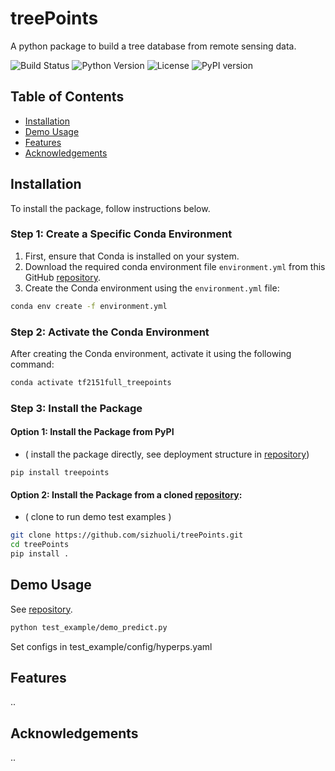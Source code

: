 # treePoints

A python package to build a tree database from remote sensing data.


![Build Status](https://img.shields.io/badge/build-passing-green)
![Python Version](https://img.shields.io/badge/python-3.11-blue)
![License](https://img.shields.io/badge/License-CC%20BY--NC--SA%204.0-lightgrey.svg)
![PyPI version](https://img.shields.io/pypi/v/treepoints)


## Table of Contents

- [Installation](#installation)
- [Demo Usage](#demo-usage)
- [Features](#features)
- [Acknowledgements](#acknowledgements)


## Installation

To install the package, follow instructions below.

### Step 1: Create a Specific Conda Environment

1. First, ensure that Conda is installed on your system.
2. Download the required conda environment file `environment.yml` from this GitHub [repository](https://github.com/sizhuoli/treePoints).
3. Create the Conda environment using the `environment.yml` file:

```bash
conda env create -f environment.yml
```

### Step 2: Activate the Conda Environment

After creating the Conda environment, activate it using the following command:

```bash
conda activate tf2151full_treepoints
```

### Step 3: Install the Package

#### Option 1: Install the Package from PyPI

* ( install the package directly, see deployment structure in [repository](https://github.com/sizhuoli/treePoints))

```
pip install treepoints
```

#### Option 2: Install the Package from a cloned [repository](https://github.com/sizhuoli/treePoints):

* ( clone to run demo test examples )

```bash
git clone https://github.com/sizhuoli/treePoints.git
cd treePoints
pip install .
```


## Demo Usage

See [repository](https://github.com/sizhuoli/treePoints).

```bash
python test_example/demo_predict.py
```

Set configs in test_example/config/hyperps.yaml


## Features
..

## Acknowledgements
..